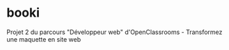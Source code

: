 # booki
Projet 2 du parcours "Développeur web" d'OpenClassrooms - Transformez une maquette en site web
